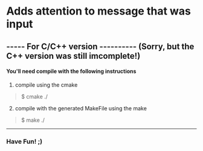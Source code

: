 # Adds attention to message that was input

## ----- For C/C++ version ---------- (Sorry, but the C++ version was still imcomplete!)
#### You'll need compile with the following instructions
1. compile using the cmake
> $ cmake ./

2. compile with the generated MakeFile using the make
> $ make ./

- - -

### Have Fun! ;)
